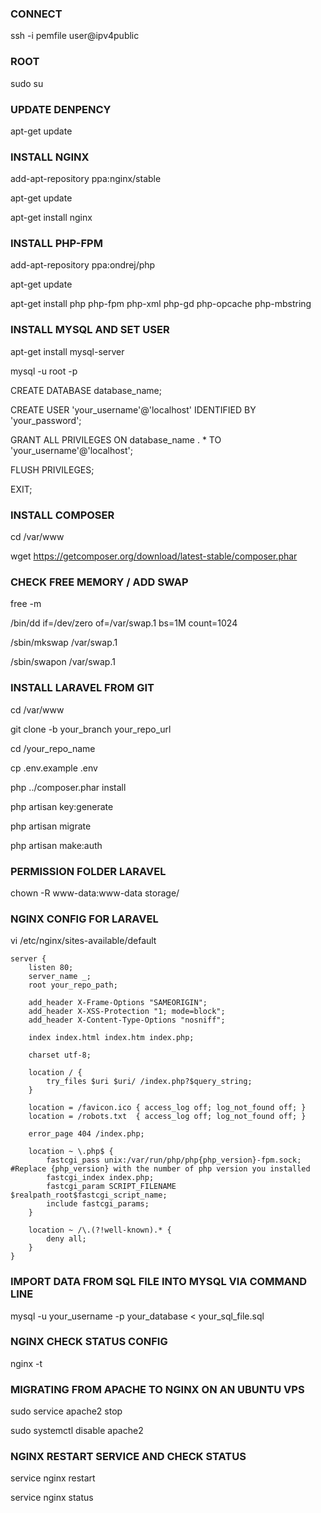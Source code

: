 
### CONNECT
ssh -i pemfile user@ipv4public

### ROOT
sudo su

### UPDATE DENPENCY
apt-get update

### INSTALL NGINX
add-apt-repository ppa:nginx/stable

apt-get update

apt-get install nginx

### INSTALL PHP-FPM
add-apt-repository ppa:ondrej/php

apt-get update

apt-get install php php-fpm php-xml php-gd php-opcache php-mbstring

### INSTALL MYSQL AND SET USER
apt-get install mysql-server

mysql -u root -p

CREATE DATABASE database_name;

CREATE USER 'your_username'@'localhost' IDENTIFIED BY 'your_password';

GRANT ALL PRIVILEGES ON database_name . * TO 'your_username'@'localhost';

FLUSH PRIVILEGES;

EXIT;

### INSTALL COMPOSER
cd /var/www

wget https://getcomposer.org/download/latest-stable/composer.phar

### CHECK FREE MEMORY / ADD SWAP
free -m

/bin/dd if=/dev/zero of=/var/swap.1 bs=1M count=1024

/sbin/mkswap /var/swap.1

/sbin/swapon /var/swap.1


### INSTALL LARAVEL FROM GIT
cd /var/www

git clone -b your_branch your_repo_url

cd /your_repo_name

cp .env.example .env

php ../composer.phar install

php artisan key:generate

php artisan migrate

php artisan make:auth

### PERMISSION FOLDER LARAVEL
chown -R www-data:www-data storage/

### NGINX CONFIG FOR LARAVEL
vi /etc/nginx/sites-available/default

```
server {
    listen 80;
    server_name _;
    root your_repo_path;

    add_header X-Frame-Options "SAMEORIGIN";
    add_header X-XSS-Protection "1; mode=block";
    add_header X-Content-Type-Options "nosniff";

    index index.html index.htm index.php;

    charset utf-8;

    location / {
        try_files $uri $uri/ /index.php?$query_string;
    }

    location = /favicon.ico { access_log off; log_not_found off; }
    location = /robots.txt  { access_log off; log_not_found off; }

    error_page 404 /index.php;

    location ~ \.php$ {
        fastcgi_pass unix:/var/run/php/php{php_version}-fpm.sock; #Replace {php_version} with the number of php version you installed
        fastcgi_index index.php;
        fastcgi_param SCRIPT_FILENAME $realpath_root$fastcgi_script_name;
        include fastcgi_params;
    }

    location ~ /\.(?!well-known).* {
        deny all;
    }
}
```

### IMPORT DATA FROM SQL FILE INTO MYSQL VIA COMMAND LINE
mysql -u your_username -p your_database < your_sql_file.sql


### NGINX CHECK STATUS CONFIG
nginx -t


### MIGRATING FROM APACHE TO NGINX ON AN UBUNTU VPS
sudo service apache2 stop

sudo systemctl disable apache2


### NGINX RESTART SERVICE AND CHECK STATUS
service nginx restart

service nginx status

